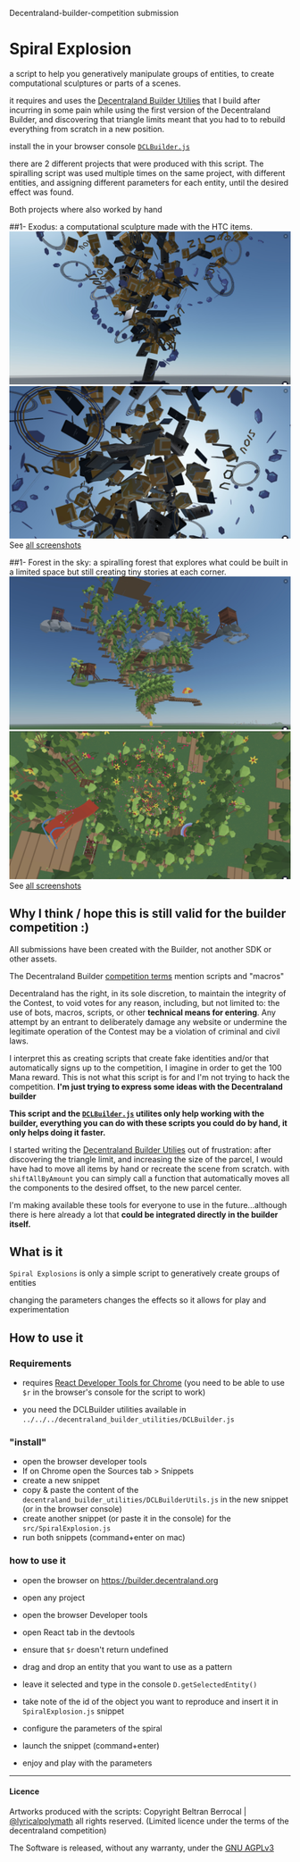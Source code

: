 Decentraland-builder-competition submission
# Spiral Explosion

a script to help you generatively manipulate groups of entities, to create computational sculptures or parts of a scenes.

it requires and uses the [Decentraland Builder Utilies](https://github.com/lyricalpolymath/DCLBuilder_utils) that I build after incurring in some pain while using the first version of the Decentraland Builder, and discovering that triangle limits meant that you had to to rebuild everything from scratch in a new position.

install the in your browser console
[`DCLBuilder.js`](https://github.com/lyricalpolymath/DCLBuilder_utils/blob/master/decentraland_builder_utilities/DCLBuilderUtils.js)

there are 2 different projects that were produced with this script.
The spiralling script was used multiple times on the same project, with different entities, and assigning different parameters for each entity, until the desired effect was found.

Both projects where also worked by hand

##1- Exodus:
a computational sculpture made with the HTC items. 
![Explosion_Exodus](builderProjects/Explosion_001_Exodus1/screenshots/Explosion_Exodus1_screenshot_07.jpg)
![Explosion_Exodus](builderProjects/Explosion_001_Exodus1/screenshots/Explosion_Exodus1_screenshot_08.jpg)
See [all screenshots](builderProjects/Explosion_001_Exodus1/screenshots/)

##1- Forest in the sky:
a spiralling forest that explores what could be built in a limited space but still creating tiny stories at each corner. 
![Forest in the sky](builderProjects/Explosion_002_Forest_in_the_sky/screenshots/ForestInTheSky_09.jpg)
![Forest in the sky](builderProjects/Explosion_002_Forest_in_the_sky/screenshots/ForestInTheSky_14.jpg)
See [all screenshots](builderProjects/Explosion_002_Forest_in_the_sky/screenshots/)





## Why I think / hope this is still valid for the builder competition :)
All submissions have been created with the Builder, not another SDK or other assets.

The Decentraland Builder [competition terms](https://decentraland.org/contest-terms) mention scripts and "macros"

> 
Decentraland has the right, in its sole discretion, to maintain the integrity of the Contest, to void votes for any reason, including, but not limited to: the use of bots, macros, scripts, or other **technical means for entering**. 
Any attempt by an entrant to deliberately damage any website or undermine the legitimate operation of the Contest may be a violation of criminal and civil laws. 

I interpret this as creating scripts that create fake identities and/or that automatically signs up to the competition, I imagine in order to get the 100 Mana reward. This is not what this script is for and I'm not trying to hack the competition. **I'm just trying to express some ideas with the Decentraland builder**

**This script and the [`DCLBuilder.js`](https://github.com/lyricalpolymath/DCLBuilder_utils/blob/master/decentraland_builder_utilities/DCLBuilderUtils.js) utilites only help working with the builder, everything you can do with these scripts you could do by hand, it only helps doing it faster.** 

I started writing the [Decentraland Builder Utilies](https://github.com/lyricalpolymath/DCLBuilder_utils) out of frustration: after discovering the triangle limit, and increasing the size of the parcel, I would have had to move all items by hand or recreate the scene from scratch. with `shiftAllByAmount` you can simply call a function that automatically moves all the components to the desired offset, to the new parcel center.

I'm making available these tools for everyone to use in the future...although there is here already a lot that **could be integrated directly in the builder itself.**




## What is it
`Spiral Explosions` is only a simple script to generatively create groups of entities 

changing the parameters changes the effects so it allows for play and experimentation

## How to use it

### Requirements
- requires [React Developer Tools for Chrome](https://chrome.google.com/webstore/detail/react-developer-tools/fmkadmapgofadopljbjfkapdkoienihi?hl=en)
(you need to be able to use `$r` in the browser's console for the script to work)

- you need the DCLBuilder utilities available in
`../../../decentraland_builder_utilities/DCLBuilder.js` 

### "install"

- open the browser developer tools 
- If on Chrome open the Sources tab > Snippets
- create a new snippet 
- copy & paste the content of the `decentraland_builder_utilities/DCLBuilderUtils.js` in the new snippet (or in the browser console)
- create another snippet (or paste it in the console) 
for the 
`src/SpiralExplosion.js`
- run both snippets (command+enter on mac)



### how to use it
- open the browser on https://builder.decentraland.org
- open any project
- open the browser Developer tools
- open React tab in the devtools
- ensure that `$r` doesn't return undefined

- drag and drop an entity that you want to use as a pattern
- leave it selected and type in the console
`D.getSelectedEntity()`
- take note of the id of the object you want to reproduce and insert it in `SpiralExplosion.js` snippet
- configure the parameters of the spiral
- launch the snippet (command+enter)
- enjoy and play with the parameters


------
#### Licence

Artworks produced with the scripts:
Copyright Beltran Berrocal | [@lyricalpolymath](https://twitter.com/lyricalpolymath) 
all rights reserved. 
(Limited licence under the terms of the decentraland competition)

The Software is released, without any warranty, under the [GNU AGPLv3](../../LICENCE)  


